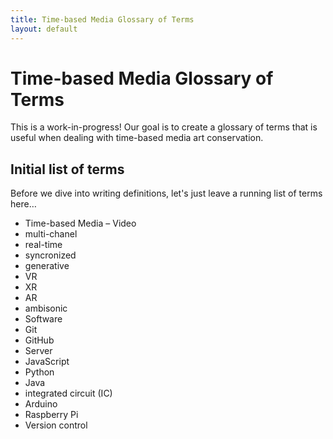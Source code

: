 ```yaml
---
title: Time-based Media Glossary of Terms
layout: default
---
```


# Time-based Media Glossary of Terms
This is a work-in-progress! Our goal is to create a glossary of terms that is useful when dealing with time-based media art conservation.

## Initial list of terms
Before we dive into writing definitions, let's just leave a running list of terms here…

- Time-based Media
– Video
- multi-chanel
- real-time
- syncronized
- generative
- VR
- XR
- AR
- ambisonic
- Software
- Git
- GitHub
- Server
- JavaScript
- Python
- Java
- integrated circuit (IC)
- Arduino
- Raspberry Pi
- Version control
